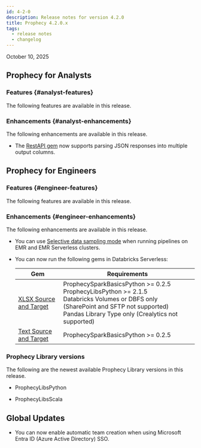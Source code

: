 ```yaml
---
id: 4-2-0
description: Release notes for version 4.2.0
title: Prophecy 4.2.0.x
tags:
  - release notes
  - changelog
---
```


October 10, 2025

## Prophecy for Analysts

### Features {#analyst-features}

The following features are available in this release.

### Enhancements {#analyst-enhancements}

The following enhancements are available in this release.

- The [RestAPI gem](/analysts/rest-api) now supports parsing JSON responses into multiple output columns.

## Prophecy for Engineers

### Features {#engineer-features}

The following features are available in this release.

### Enhancements {#engineer-enhancements}

The following enhancements are available in this release.

- You can use [Selective data sampling mode](/engineers/data-sampling) when running pipelines on EMR and EMR Serverless clusters.

- You can now run the following gems in Databricks Serverless:

  | Gem                                       | Requirements                                                                                                                                                                                       |
  | ----------------------------------------- | -------------------------------------------------------------------------------------------------------------------------------------------------------------------------------------------------- |
  | [XLSX Source and Target](/engineers/xlsx) | ProphecySparkBasicsPython >= 0.2.5<br/>ProphecyLibsPython >= 2.1.5<br/>Databricks Volumes or DBFS only (SharePoint and SFTP not supported)<br/>Pandas Library Type only (Crealytics not supported) |
  | [Text Source and Target](/engineers/text) | ProphecySparkBasicsPython >= 0.2.5                                                                                                                                                                 |

### Prophecy Library versions

The following are the newest available Prophecy Library versions in this release.

- ProphecyLibsPython

- ProphecyLibsScala

## Global Updates

- You can now enable automatic team creation when using Microsoft Entra ID (Azure Active Directory) SSO.
